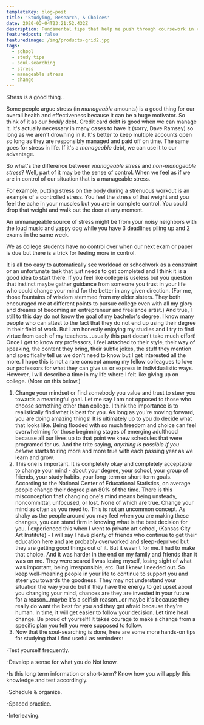 ```yaml
---
templateKey: blog-post
title: 'Studying, Research, & Choices'
date: 2020-03-04T23:21:52.432Z
description: Fundamental tips that help me push through coursework in college
featuredpost: false
featuredimage: /img/products-grid2.jpg
tags:
  - school
  - study tips
  - soul-searching
  - stress
  - manageable stress
  - change
---
```

Stress is a good thing..

Some people argue stress (in _manageable_ amounts) is a good thing for our overall health and effectiveness because it can be a huge motivator. So think of it as our _bodily_ debt. Credit card debt is good when we can manage it. It's actually necessary in many cases to have it (sorry, Dave Ramsey) so long as we aren't drowning in it. It's better to keep multiple accounts open so long as they are responsibly managed and paid off on time. The same goes for stress in life. If it's a _manageable_ debt, we can use it to our advantage.

So what's the difference between _manageable stress_ and _non-manageable stress_? Well, part of it may be the sense of control. When we feel as if we are in control of our situation that is a manageable stress. 

For example, putting stress on the body during a strenuous workout is an example of a controlled stress. You feel the stress of that weight and you feel the ache in your muscles but you are in complete control. You could drop that weight and walk out the door at any moment.

An unmanageable source of stress might be from your noisy neighbors with the loud music and yappy dog while you have 3 deadlines piling up and 2 exams in the same week.

We as college students have no control over when our next exam or paper is due but there is a trick for feeling more in control.

It is all too easy to automatically see workload or schoolwork as a constraint or an unfortunate task that just needs to get completed and I think it is a good idea to start there. If you feel like college is useless but you question that instinct maybe gather guidance from someone you trust in your life who could change your mind for the better in any given direction. (For me, those fountains of wisdom stemmed from my older sisters. They both encouraged me at different points to pursue college even with all my glory and dreams of becoming an entrepreneur and freelance artist.) And true, I still to this day do not know the goal of my bachelor's degree. I know many people who can attest to the fact that they do not end up using their degree in their field of work. But I am honestly enjoying my studies and I try to find virtue from each of my teachers...usually this part doesn't take much effort! Once I get to know my professors, I feel attached to their style, their way of speaking, the content they bring, their subtle jokes, the stuff they mention and specifically tell us we don't need to know but I get interested all the more. I hope this is not a rare concept among my fellow colleagues to love our professors for what they can give us or express in individualistic ways. However, I will describe a time in my life where I felt like giving up on college. (More on this below.)

1. Change your mindset or find somebody you value and trust to steer you towards a meaningful goal. Let me say I am not opposed to those who choose something other than college. I think the importance is to realistically find what is best for you. As long as you're moving forward, you are doing amazing things! It is ultimately up to you do decide what that looks like. Being flooded with so much freedom and choice can feel overwhelming for those beginning stages of emerging adulthood because all our lives up to that point we knew schedules that were programed for us. And the trite saying, _anything is possible if you believe_ starts to ring more and more true with each passing year as we learn and grow.
2. This one is important. It is completely okay and completely acceptable to change your mind - about your degree, your school, your group of friends, your study habits, your long-term or short-term goals. According to the National Center of Educational Statistics, on average people change their degree plan 80% of the time. There is this misconception that changing one's mind means being unsteady, noncommittal, unfocused, or lost. None of which are true. Change your mind as often as you need to. This is not an uncommon concept. As shaky as the people around you may feel when you are making these changes, you can stand firm in knowing what is the best decision for you. I experienced this when I went to private art school, (Kansas City Art Institute) - I will say I have plenty of friends who continue to get their education here and are probably overworked and sleep-deprived but they are getting good things out of it. But it wasn't for me. I had to make that choice. And it was harder in the end on my family and friends than it was on me. They were scared I was losing myself, losing sight of what was important, being irresponsible, etc. But I knew I needed out. So keep well-meaning people in your life to continue to support you and steer you towards the goodness. They may not understand your situation the way you do but if they have the energy to get upset about you changing your mind, chances are they are invested in your future for a reason...maybe it's a selfish reason...or maybe it's because they really do want the best for you and they get afraid because they're human. In time, it will get easier to follow your decision. Let time heal change. Be proud of yourself! It takes courage to make a change from a specific plan you felt you were supposed to follow.
3. Now that the soul-searching is done, here are some more hands-on tips for studying that I find useful as reminders: 

\-Test yourself frequently.

\-Develop a sense for what you do Not know.

\-Is this long term information or short-term? Know how you will apply this knowledge and test accordingly.

\-Schedule & organize.

\-Spaced practice.

\-Interleaving.
